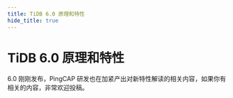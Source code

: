 ```yaml
---
title: TiDB 6.0 原理和特性
hide_title: true
---
```


# TiDB 6.0 原理和特性

6.0 刚刚发布，PingCAP 研发也在加紧产出对新特性解读的相关内容，如果你有相关的内容，非常欢迎投稿。